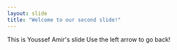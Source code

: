 ```yaml
---
layout: slide
title: "Welcome to our second slide!"
---
```

This is Youssef Amir's slide
Use the left arrow to go back!
